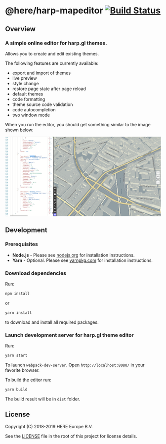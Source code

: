 # @here/harp-mapeditor [![Build Status](https://travis-ci.com/heremaps/harp-mapeditor.svg?branch=master)](https://travis-ci.com/heremaps/harp-mapeditor)

## Overview

### A simple online editor for harp.gl themes.

Allows you to create and edit existing themes.

The following features are currently available:
 - export and import of themes
 - live preview
 - style change
 - restore page state after page reload
 - default themes
 - code formatting
 - theme source code validation
 - code autocompletion
 - two window mode

When you run the editor, you should get something similar to the image shown below:

![Sample editor](editor.png)

## Development

### Prerequisites

-   **Node.js** - Please see [nodejs.org](https://nodejs.org/) for installation instructions.
-   **Yarn** - Optional. Please see [yarnpkg.com](https://yarnpkg.com/en/) for installation instructions.

### Download dependencies

Run:

```sh
npm install
```
or

```sh
yarn install
```

to download and install all required packages.

### Launch development server for harp.gl theme editor

Run:

```sh
yarn start
```

To launch `webpack-dev-server`. Open `http://localhost:8080/` in your favorite browser.

To build the editor run:

```sh
yarn build
```
The build result will be in `dist` folder.

## License

Copyright (C) 2018-2019 HERE Europe B.V.

See the [LICENSE](./LICENSE) file in the root of this project for license details.
